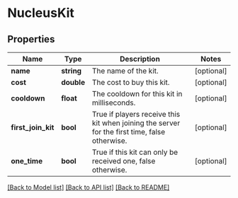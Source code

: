 # NucleusKit

## Properties
Name | Type | Description | Notes
------------ | ------------- | ------------- | -------------
**name** | **string** | The name of the kit. | [optional] 
**cost** | **double** | The cost to buy this kit. | [optional] 
**cooldown** | **float** | The cooldown for this kit in milliseconds. | [optional] 
**first_join_kit** | **bool** | True if players receive this kit when joining the server for the first time, false otherwise. | [optional] 
**one_time** | **bool** | True if this kit can only be received one, false otherwise. | [optional] 

[[Back to Model list]](../README.md#documentation-for-models) [[Back to API list]](../README.md#documentation-for-api-endpoints) [[Back to README]](../README.md)


